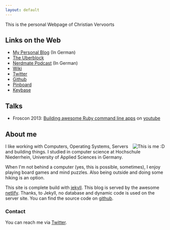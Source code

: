 ```yaml
---
layout: default
---
```


This is the personal Webpage of Christian Vervoorts

## Links on the Web

* [My Personal Blog](https://sangyye.de) (In German)
* [The Uberblock](http://uberblock.de)
* [Nerdmate Podcast](http://nerdmate.de) (In German)
* [Wiki](http://wiki.sangyye.de)
* [Twitter](https://twitter.com/sangyye)
* [Github](https://github.com/sangyye)
* [Pinboard](http://pinboard.in/u:sangyye)
* [Keybase](https://keybase.io/sangyye)

## Talks

* Froscon 2013: [Building awesome Ruby command line apps](https://media.ccc.de/v/hs6_-_2013-08-24_16:30_-_building_awesome_ruby_command_line_apps_-_christian_vervoorts_-_1267) on [youtube](https://www.youtube.com/watch?v=j5-FStRoTRA)

## About me

<div style="float: right">
    <img src="{{ "/assets/me.png" | prepend: site.github.url }}" alt="This is me :D">
</div>

I like working with Computers, Operating Systems, Servers and building things. I studied in computer science at Hochschule Niederrhein, University of Applied Sciences in Germany.

When I'm not behind a computer (yes, this is possible, sometimes), I enjoy playing board games and mind puzzles. Also being outside and doing some hiking is an option.

This site is complete build with [jekyll](http://jekyllrb.com/). This blog is served by the awesome [netlify](https://www.netlify.com/). Thanks, to Jekyll, no database and dynamic code is used on the server site. You can find the source code on [github](https://github.com/sangyye/website).

### Contact

You can reach me via [Twitter](https://twitter.com/sangyye).
